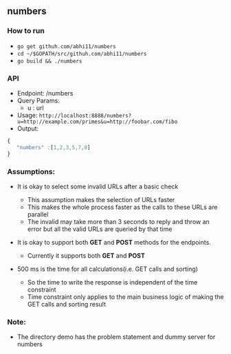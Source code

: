 ## numbers

### How to run
* `go get githuh.com/abhi11/numbers`
* `cd ~/$GOPATH/src/githuh.com/abhi11/numbers`
* `go build && ./numbers`

### API
* Endpoint: /numbers
* Query Params:
  - u : url
* Usage: `http://localhost:8888/numbers?u=http://example.com/primes&u=http://foobar.com/fibo`
* Output:
```javascript
{
   "numbers" :[1,2,3,5,7,8]
}
```

### Assumptions:
* It is okay to select some invalid URLs after a basic check
  - This assumption makes the selection of URLs faster
  - This makes the whole process faster as the calls to these URLs are parallel
  - The invalid may take more than 3 seconds to reply and throw an error but all the valid URLs are queried by that time

* It is okay to support both **GET** and **POST** methods for the endpoints.
  - Currently it supports both **GET** and **POST**

* 500 ms is the time for all calculations(i.e. GET calls and sorting)
  - So the time to write the response is independent of the time constraint
  - Time constraint only applies to the main business logic of making the GET calls and sorting result

### Note:
* The directory demo has the problem statement and dummy server for numbers
